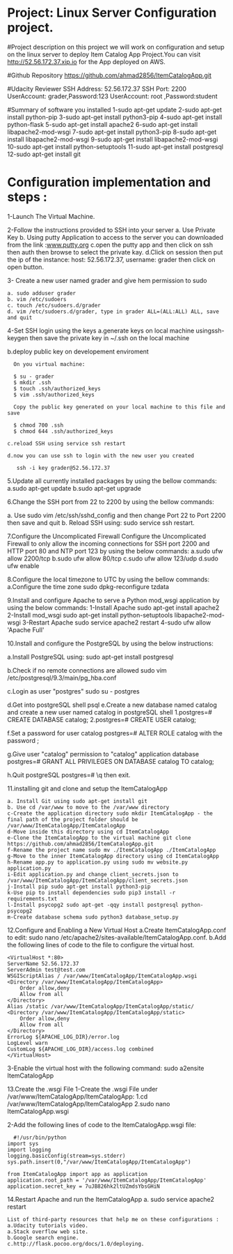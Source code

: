 # Project:  Linux Server Configuration project. 

#Project description
 on this project we will work on configuration and setup on the linux server to deploy Item Catalog App Project.You can visit http://52.56.172.37.xip.io for the App deployed on AWS.  

#Github Repository
https://github.com/ahmad2856/ItemCatalogApp.git
 
#Udacity Reviewer
 SSH Address: 52.56.172.37
 SSH Port: 2200
 UserAccount: grader,Password:123
 UserAccount: root  ,Password:student
 
 
 
#Summary of software you installed
 1-sudo apt-get update
 2-sudo apt-get install python-pip 
 3-sudo apt-get install python3-pip
 4-sudo apt-get install python-flask 
 5-sudo apt-get install apache2 
 6-sudo apt-get install libapache2-mod-wsgi
 7-sudo apt-get install python3-pip
 8-sudo apt-get install libapache2-mod-wsgi
 9-sudo apt-get install libapache2-mod-wsgi
 10-sudo apt-get install python-setuptools
 11-sudo apt-get install postgresql
 12-sudo apt-get install git


# Configuration implementation and steps :
1-Launch The Virtual Machine.

2-Follow the instructions provided to SSH into your server
 a. Use Private Key 
 b. Using putty Application to access to the server you can downloaded from the link :www.putty.org
 c.open the putty app and then click on ssh then auth then  browse to select the private kay.
 d.Click on session then put the ip of the instance: host: 52.56.172.37, username: grader then click on open button.

 
3- Create a new user named grader and give hem permission to sudo 

    a. sudo adduser grader
    b. vim /etc/sudoers
    c. touch /etc/sudoers.d/grader
    d. vim /etc/sudoers.d/grader, type in grader ALL=(ALL:ALL) ALL, save and quit

4-Set SSH login using the keys
   a.generate keys on local machine usingssh-keygen  then save the private key in ~/.ssh on the local machine

   b.deploy public key on developement enviroment

      On you virtual machine:

      $ su - grader
      $ mkdir .ssh
      $ touch .ssh/authorized_keys
      $ vim .ssh/authorized_keys

      Copy the public key generated on your local machine to this file and save

      $ chmod 700 .ssh
      $ chmod 644 .ssh/authorized_keys

    c.reload SSH using service ssh restart

    d.now you can use ssh to login with the new user you created

       ssh -i key grader@52.56.172.37


5.Update all currently installed packages by using the bellow commands:
  a.sudo apt-get update
  b.sudo apt-get upgrade
 
 
 
 6.Change the SSH port from 22 to 2200 by using the bellow commands:
 
  a. Use sudo vim /etc/ssh/sshd_config and then change Port 22 to Port 2200 then  save and quit
  b. Reload SSH using: sudo service ssh restart.


7.Configure the Uncomplicated Firewall
 Configure the Uncomplicated Firewall to only allow the incoming connections for SSH port 2200 and HTTP port 80 and NTP port 123 by using the below commands: 
  a.sudo ufw allow 2200/tcp
  b.sudo ufw allow 80/tcp
  c.sudo ufw allow 123/udp
  d.sudo ufw enable 


8.Configure the local timezone to UTC by using the bellow commands:
 a.Configure the time zone sudo dpkg-reconfigure tzdata


9.Install and configure Apache to serve a Python mod_wsgi application by using the below commands: 
  1-Install Apache sudo apt-get install apache2
  2-Install mod_wsgi sudo apt-get install python-setuptools libapache2-mod-wsgi
  3-Restart Apache sudo service apache2 restart
  4-sudo ufw allow 'Apache Full'
  
10.Install and configure the PostgreSQL by using the below instructions: 

   a.Install PostgreSQL using: sudo apt-get install postgresql

   b.Check if no remote connections are allowed sudo vim /etc/postgresql/9.3/main/pg_hba.conf

   c.Login as user "postgres" sudo su - postgres

   d.Get into postgreSQL shell psql
   e.Create a new database named catalog and create a new user named catalog in postgreSQL shell
      1.postgres=# CREATE DATABASE catalog;
      2.postgres=# CREATE USER catalog;
 
   f.Set a password for user catalog
      postgres=# ALTER ROLE catalog with the password ;

   g.Give user "catalog" permission to "catalog" application database
    postgres=# GRANT ALL PRIVILEGES ON DATABASE catalog TO catalog;

   h.Quit postgreSQL 
    postgres=# \q  then exit. 


11.installing git and clone and setup the ItemCatalogApp            

    a. Install Git using sudo apt-get install git
    b. Use cd /var/www to move to the /var/www directory
    c-Create the application directory sudo mkdir ItemCatalogApp - the final path of the project folder should be /var/www/ItemCatalogApp/ItemCatalogApp
    d-Move inside this directory using cd ItemCatalogApp
    e-Clone the ItemCatalogApp to the virtual machine git clone https://github.com/ahmad2856/ItemCatalogApp.git
    f-Rename the project name sudo mv ./ItemCatalogApp ./ItemCatalogApp
    g-Move to the inner ItemCatalogApp directory using cd ItemCatalogApp
    h-Rename app.py to application.py using sudo mv website.py application.py
	i-Edit application.py and change client_secrets.json to /var/www/ItemCatalogApp/ItemCatalogApp/client_secrets.json
    j-Install pip sudo apt-get install python3-pip 
    k-Use pip to install dependencies sudo pip3 install -r requirements.txt
    l-Install psycopg2 sudo apt-get -qqy install postgresql python-psycopg2
    m-Create database schema sudo python3 database_setup.py



12.Configure and Enabling a New Virtual Host
 a.Create ItemCatalogApp.conf to edit: sudo nano /etc/apache2/sites-available/ItemCatalogApp.conf.
 b.Add the following lines of code to the file to configure the virtual host.

    <VirtualHost *:80>
	ServerName 52.56.172.37
	ServerAdmin test@test.com   
	WSGIScriptAlias / /var/www/ItemCatalogApp/ItemCatalogApp.wsgi
	<Directory /var/www/ItemCatalogApp/ItemCatalogApp>
		Order allow,deny
		Allow from all
	</Directory>
	Alias /static /var/www/ItemCatalogApp/ItemCatalogApp/static/
	<Directory /var/www/ItemCatalogApp/ItemCatalogApp/static>
		Order allow,deny
		Allow from all
	</Directory>
	ErrorLog ${APACHE_LOG_DIR}/error.log
	LogLevel warn
	CustomLog ${APACHE_LOG_DIR}/access.log combined
    </VirtualHost>

 3-Enable the virtual host with the following command: sudo a2ensite ItemCatalogApp

 13.Create the .wsgi File
   1-Create the .wsgi File under /var/www/ItemCatalogApp/ItemCatalogApp:
       1.cd /var/www/ItemCatalogApp/ItemCatalogApp
       2.sudo nano ItemCatalogApp.wsgi
	   
   2-Add the following lines of code to the ItemCatalogApp.wsgi file:
   
      #!/usr/bin/python
    import sys
    import logging
    logging.basicConfig(stream=sys.stderr)
    sys.path.insert(0,"/var/www/ItemCatalogApp/ItemCatalogApp")

    from ItemCatalogApp import app as application
	application.root_path = '/var/www/ItemCatalogApp/ItemCatalogApp'
	application.secret_key = 7uJB826hk2ltUZmdsYbsGHiN


   14.Restart Apache and run the ItemCatalogApp
    a. sudo service apache2 restart



	List of third-party resources that help me on these configurations : 
	a.Udacity tutorials video.  
	a.Stack overflow web site.
	b.Google search engine.
	c.http://flask.pocoo.org/docs/1.0/deploying.







